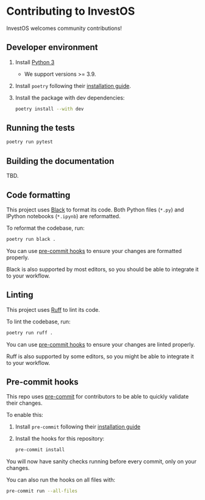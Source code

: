 # Contributing to InvestOS

InvestOS welcomes community contributions!

## Developer environment

1. Install [Python 3](https://www.python.org/downloads/)
    * We support versions >= 3.9.
2. Install `poetry` following their [installation guide](https://python-poetry.org/docs/#installation).
3. Install the package with dev dependencies:

    ```sh
    poetry install --with dev
    ```

## Running the tests

```sh
poetry run pytest
```

## Building the documentation

TBD.

## Code formatting

This project uses [Black](https://black.readthedocs.io/en/stable/) to format its code.
Both Python files (`*.py`) and IPython notebooks (`*.ipynb`) are reformatted.

To reformat the codebase, run:

```sh
poetry run black .
```

You can use [pre-commit hooks](#pre-commit-hooks) to ensure your changes are formatted properly.

Black is also supported by most editors, so you should be able to integrate it to your workflow.

## Linting

This project uses [Ruff](https://beta.ruff.rs/docs/) to lint its code.

To lint the codebase, run:

```sh
poetry run ruff .
```

You can use [pre-commit hooks](#pre-commit-hooks) to ensure your changes are linted properly.

Ruff is also supported by some editors, so you might be able to integrate it to your workflow.

## Pre-commit hooks

This repo uses [pre-commit](https://pre-commit.com/) for contributors to be able to quickly validate their changes.

To enable this:

1. Install `pre-commit` following their [installation guide](https://pre-commit.com/#install)
2. Install the hooks for this repository:

    ```sh
    pre-commit install
    ```

You will now have sanity checks running before every commit, only on your changes.

You can also run the hooks on all files with:

```sh
pre-commit run --all-files
```
